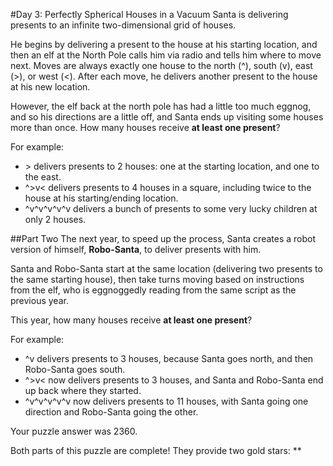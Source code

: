 #Day 3: Perfectly Spherical Houses in a Vacuum
Santa is delivering presents to an infinite two-dimensional grid of houses.

He begins by delivering a present to the house at his starting location, and then an elf at the North Pole calls 
him via radio and tells him where to move next. Moves are always exactly one house to the north (^), south (v), 
east (>), or west (<). After each move, he delivers another present to the house at his new location.

However, the elf back at the north pole has had a little too much eggnog, and so his directions are a little off, 
and Santa ends up visiting some houses more than once. How many houses receive **at least one present**?

For example:

* \> delivers presents to 2 houses: one at the starting location, and one to the east.
* ^>v< delivers presents to 4 houses in a square, including twice to the house at his starting/ending location.
* ^v^v^v^v^v delivers a bunch of presents to some very lucky children at only 2 houses.

##Part Two
The next year, to speed up the process, Santa creates a robot version of himself, **Robo-Santa**, to deliver presents 
with him.

Santa and Robo-Santa start at the same location (delivering two presents to the same starting house), then take 
turns moving based on instructions from the elf, who is eggnoggedly reading from the same script as the previous year.

This year, how many houses receive **at least one present**?

For example:

* ^v delivers presents to 3 houses, because Santa goes north, and then Robo-Santa goes south.
* ^>v< now delivers presents to 3 houses, and Santa and Robo-Santa end up back where they started.
* ^v^v^v^v^v now delivers presents to 11 houses, with Santa going one direction and Robo-Santa going the other.

Your puzzle answer was 2360.

Both parts of this puzzle are complete! They provide two gold stars: **